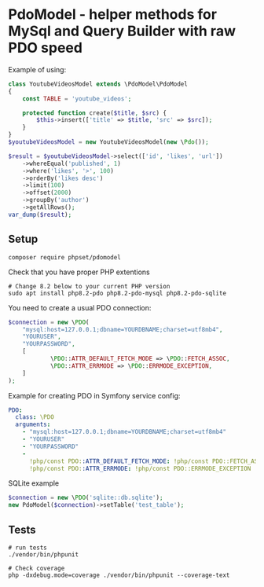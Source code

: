 # PdoModel - helper methods for MySql and Query Builder with raw PDO speed
Example of using:
```php
class YoutubeVideosModel extends \PdoModel\PdoModel
{
    const TABLE = 'youtube_videos';

    protected function create($title, $src) {
        $this->insert(['title' => $title, 'src' => $src]);
    }
}
$youtubeVideosModel = new YoutubeVideosModel(new \Pdo());

$result = $youtubeVideosModel->select(['id', 'likes', 'url'])
    ->whereEqual('published', 1)
    ->where('likes', '>', 100)
    ->orderBy('likes desc')
    ->limit(100)
    ->offset(2000)
    ->groupBy('author')
    ->getAllRows();
var_dump($result);
```

## Setup
```shell
composer require phpset/pdomodel
```

Check that you have proper PHP extentions
```shell
# Change 8.2 below to your current PHP version
sudo apt install php8.2-pdo php8.2-pdo-mysql php8.2-pdo-sqlite
```

You need to create a usual PDO connection:
```php
$connection = new \PDO(
    "mysql:host=127.0.0.1;dbname=YOURDBNAME;charset=utf8mb4",
    "YOURUSER",
    "YOURPASSWORD",
    [
            \PDO::ATTR_DEFAULT_FETCH_MODE => \PDO::FETCH_ASSOC,
            \PDO::ATTR_ERRMODE => \PDO::ERRMODE_EXCEPTION,
    ]
);
```

Example for creating PDO in Symfony service config:
```yaml
PDO:
  class: \PDO
  arguments:
    - "mysql:host=127.0.0.1;dbname=YOURDBNAME;charset=utf8mb4"
    - "YOURUSER"
    - "YOURPASSWORD"
    -
      !php/const PDO::ATTR_DEFAULT_FETCH_MODE: !php/const PDO::FETCH_ASSOC
      !php/const PDO::ATTR_ERRMODE: !php/const PDO::ERRMODE_EXCEPTION
```

SQLite example
```php
$connection = new \PDO('sqlite::db.sqlite');
new PdoModel($connection)->setTable('test_table');
```

## Tests
```shell
# run tests
./vendor/bin/phpunit

# Check coverage
php -dxdebug.mode=coverage ./vendor/bin/phpunit --coverage-text
```
